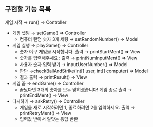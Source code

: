 ## 구현할 기능 목록
게임 시작 → run() ⇒ Controller
- 게임 셋팅 → setGame() ⇒ Controller
  - 컴퓨터 랜덤 숫자 3개 세팅 → setRandomNumber() ⇒ Model
- 게임 실행 → playGame() ⇒ Controller
  - 숫자 야구 게임을 시작합니다.  출력 → printStartMent() ⇒ View
  - 숫자를 입력해주세요 :  출력 → printNumInputMent() ⇒ View
  - 사용자 숫자 입력 받기 → inputUserNumber() ⇒ Model
  - 판단 →checkBallAndStrike(int[] user, int[] computer) ⇒ Model
  - 결과 출력 → printResult() ⇒ View
- 게임 끝 → endGame() ⇒ Controller
  - 끝났다면 3개의 숫자를 모두 맞히셨습니다! 게임 종료 출력 → printEndMent() ⇒ View
- 다시하기 → askRetry() ⇒ Controller
  - 게임을 새로 시작하려면 1, 종료하려면 2를 입력하세요.  출력 → printRetryMent() ⇒ View
  - 입력값 받아서 알맞는 응답 반환
